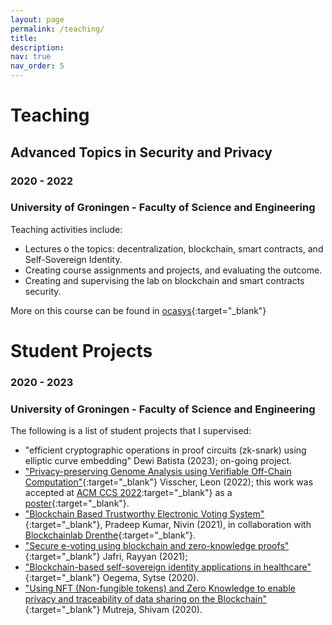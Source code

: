 ```yaml
---
layout: page
permalink: /teaching/
title:
description: 
nav: true
nav_order: 5
---
```


# Teaching
## Advanced Topics in Security and Privacy
### 2020 - 2022
### University of Groningen - Faculty of Science and Engineering
Teaching activities include:
- Lectures o the topics: decentralization, blockchain, smart contracts, and Self-Sovereign Identity. 
- Creating course assignments and projects, and evaluating the outcome.
- Creating and supervising the lab on blockchain and smart contracts security.

More on this course can be found in [ocasys](https://www.rug.nl/ocasys/fwn/vak/show?code=WMCS001-05){:target="\_blank"}

# Student Projects
### 2020 - 2023
### University of Groningen - Faculty of Science and Engineering
The following is a list of student projects that I supervised: 
- "efficient cryptographic operations in proof circuits (zk-snark) using elliptic curve embedding" Dewi Batista (2023); on-going project. 
- ["Privacy-preserving Genome Analysis using Verifiable Off-Chain Computation"](https://fse.studenttheses.ub.rug.nl/27567/){:target="\_blank"} Visscher, Leon (2022); this work was accepted at [ACM CCS 2022](https://www.sigsac.org/ccs/CCS2022/):target="\_blank"} as a [poster](https://dl.acm.org/doi/abs/10.1145/3548606.3563548){:target="\_blank"}. 
- ["Blockchain Based Trustworthy Electronic Voting System"](https://fse.studenttheses.ub.rug.nl/26066/){:target="\_blank"}, Pradeep Kumar, Nivin (2021), in collaboration with [Blockchainlab Drenthe](https://www.bcld.nl/en/home-2/){:target="\_blank"}. 
- ["Secure e-voting using blockchain and zero-knowledge proofs"](https://fse.studenttheses.ub.rug.nl/25649/){:target="\_blank"} Jafri, Rayyan (2021); 
- ["Blockchain-based self-sovereign identity applications in healthcare"](https://fse.studenttheses.ub.rug.nl/22905/){:target="\_blank"} Oegema, Sytse (2020).
- ["Using NFT (Non-fungible tokens) and Zero Knowledge to enable privacy and traceability of data sharing on the Blockchain"](https://fse.studenttheses.ub.rug.nl/22839/){:target="\_blank"} Mutreja, Shivam (2020).

